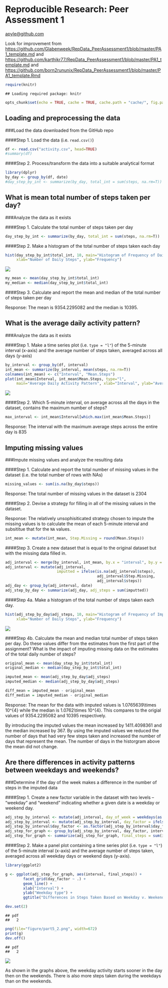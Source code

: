 # Reproducible Research: Peer Assessment 1
apyle@github.com  

Look for improvement from https://github.com/Glabenweek/RepData_PeerAssessment1/blob/master/PA1_template.md
and https://github.com/karthikr77/RepData_PeerAssessment1/blob/master/PA1_template.md
and https://github.com/born2rununix/RepData_PeerAssessment1/blob/master/PA1_template.Rmd


```r
require(knitr)
```

```
## Loading required package: knitr
```

```r
opts_chunk$set(echo = TRUE, cache = TRUE, cache.path = "cache/", fig.path="figure/")
```

## Loading and preprocessing the data

###Load the data downloaded from the GitHub repo

####Step 1. Load the data (i.e. `read.csv()`)

```r
df <- read.csv("activity.csv", head=TRUE)
#summary(df)
```

####Step 2. Process/transform the data into a suitable analytical format 

```r
library(dplyr)
by_day <- group_by(df, date)
#day_step_by_int <- summarize(by_day, total_int = sum(steps, na.rm=T))
```

## What is mean total number of steps taken per day?

###Analyze the data as it exists

####Step 1. Calculate the total number of steps taken per day 


```r
day_step_by_int <- summarize(by_day, total_int = sum(steps, na.rm=T))
```

####Step 2. Make a histogram of the total number of steps taken each day


```r
hist(day_step_by_int$total_int, 10, main="Histogram of Frequency of Daily Steps", 
     xlab="Number of Daily Steps", ylab="Frequency")
```

![](figure/part2_2-1.png) 

```r
my_mean <- mean(day_step_by_int$total_int)
my_median <- median(day_step_by_int$total_int)
```

####Step 3. Calculate and report the mean and median of the total number of steps taken per day

Response: The mean is 9354.2295082 and the median is 10395.

## What is the average daily activity pattern?

###Analyze the data as it exists

####Step 1. Make a time series plot (i.e. `type = "l"`) of the 5-minute interval (x-axis) and the average number of steps taken, averaged across all days (y-axis)


```r
by_interval <- group_by(df, interval)
int_mean <- summarize(by_interval, mean(steps, na.rm=T))
colnames(int_mean) <- c("Interval", "Mean.Steps")
plot(int_mean$Interval, int_mean$Mean.Steps, type="l", 
     main="Average Daily Activity Pattern", xlab="Interval", ylab="Average Steps")
```

![](figure/part3_1-1.png) 

####Step 2. Which 5-minute interval, on average across all the days in the dataset, contains the maximum number of steps?


```r
max_interval <- int_mean$Interval[which.max(int_mean$Mean.Steps)]
```

Response: The interval with the maximum average steps across the entire day is 835

## Imputing missing values

###Impute missing values and analyze the resulting data

####Step 1. Calculate and report the total number of missing values in the dataset (i.e. the total number of rows with NAs)


```r
missing_values <- sum(is.na(by_day$steps))
```

Response: The total number of missing values in the dataset is 2304

####Step 2. Devise a strategy for filling in all of the missing values in the dataset. 

Response: The relatively unsophisiticated strategy chosen to impute the missing values is to calculate the mean of each 5-minute interval and subsititue that for the `NA` values.


```r
int_mean <- mutate(int_mean, Step.Missing = round(Mean.Steps))
```

####Step 3. Create a new dataset that is equal to the original dataset but with the missing data filled in.


```r
adj_interval <- merge(by_interval, int_mean, by.x = "interval", by.y = "Interval")
adj_interval <- mutate(adj_interval, 
                       imputted = ifelse(is.na(adj_interval$steps), 
                                         adj_interval$Step.Missing, 
                                         adj_interval$steps))
adj_day <- group_by(adj_interval, date)
adj_step_by_day <- summarize(adj_day, adj_steps = sum(imputted))
```

####Step 4a. Make a histogram of the total number of steps taken each day.


```r
hist(adj_step_by_day$adj_steps, 10, main="Histogram of Frequency of Imputed Daily Steps", 
     xlab="Number of Daily Steps", ylab="Frequency")
```

![](figure/part4_4a-1.png) 

####Step 4b. Calculate the mean and median total number of steps taken per day. Do these values differ from the estimates from the first part of the assignment? What is the impact of imputing missing data on the estimates of the total daily number of steps?


```r
original_mean <- mean(day_step_by_int$total_int)
original_median <- median(day_step_by_int$total_int)

imputed_mean <- mean(adj_step_by_day$adj_steps)
imputed_median <- median(adj_step_by_day$adj_steps)

diff_mean = imputed_mean - original_mean
diff_median = imputed_median - original_median
```

Response: The mean for the data with imputed values is 1.0765639\times 10^{4} while the
median is 1.0762\times 10^{4}. This compares to the origial values of 9354.2295082
and 10395 respectively.

By introducing the imputed values the mean increased by 1411.4098361 and the median
increased by 367. By using the imputed values we reduced the number
of days that had very few steps taken and increased the number of days that
represent the mean. The number of days in the historgram above the mean did not
change.

## Are there differences in activity patterns between weekdays and weekends?

###Determine if the day of the week makes a difference in the number of steps in the imputed data

####Step 1. Create a new factor variable in the dataset with two levels – “weekday” and “weekend” indicating whether a given date is a weekday or weekend day.


```r
adj_step_by_interval <- mutate(adj_interval, day_of_week = weekdays(as.Date(date)))
adj_step_by_interval <- mutate(adj_step_by_interval, day_factor = ifelse(day_of_week == "Saturday" | day_of_week == "Sunday", "weekend", "weekday"))
adj_step_by_interval$day_factor <- as.factor(adj_step_by_interval$day_factor)
adj_step_for_graph <- group_by(adj_step_by_interval, day_factor, interval)
adj_step_for_graph <- summarize(adj_step_for_graph, final_steps = sum(imputted))
```

####Step 2. Make a panel plot containing a time series plot (i.e. `type = "l"`) of the 5-minute interval (x-axis) and the average number of steps taken, averaged across all weekday days or weekend days (y-axis). 


```r
library(ggplot2)

g <- ggplot(adj_step_for_graph, aes(interval, final_steps)) + 
        facet_grid(day_factor ~ .) +
        geom_line() +
        xlab("Interval") +
        ylab("Weekday type") +
        ggtitle("Differences in Steps Taken Based on Weekday v. Weekend")

dev.set(2)
```

```
## pdf 
##   2
```

```r
png(file="figure/part5_2.png", width=672)
print(g)
dev.off()
```

```
## pdf 
##   2
```

![](figure/part5_2.png)

As shown in the graphs above, the weekday activity starts sooner in the day then on the weekends. There is also more steps taken during the weekdays than on the weekends.

